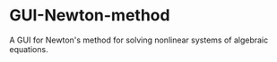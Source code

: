 # GUI-Newton-method
A GUI for Newton's method for solving nonlinear systems of algebraic equations.
